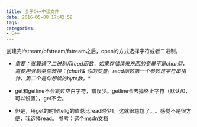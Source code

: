 ```yaml
---
title: 关于C++中读文件
date: 2016-05-08 17:42:58
tags: 
categories: 
- C++
---
```


<!--more-->

创建完ifstream/ofstream/fstream之后，open的方式选择字符或者二进制。

 - **重要：就算选了二进制用read函数，如果存储读来东西的变量不是char型，需要用强制类型转换：(char*)& 你的变量。read函数第一个参数是字符串指针，第二个是你想读的byte数。**
   
 - get和getline不会跳过空白字符，错误少。getline会去掉终止字符（默认/0，可以设置），get不会。

   
 - 但是，用get的时候tellg的值总比read时少1，这就很尴尬了。。。感觉不是很方便，我选择read。
参考：[这个msdn文档](https://msdn.microsoft.com/zh-cn/library/f5tsy854.aspx "msdn")

